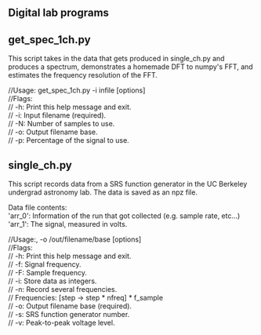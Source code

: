 Digital lab programs
----------------------------

get\_spec\_1ch.py
------------------------

This script takes in the data that gets produced in single\_ch.py and produces a
spectrum, demonstrates a homemade DFT to numpy's FFT, and estimates the
frequency resolution of the FFT. 

//Usage: get_spec_1ch.py -i infile [options]  
//Flags:  
//    -h: Print this help message and exit.  
//    -i: Input filename (required).  
//    -N: Number of samples to use.  
//    -o: Output filename base.  
//    -p: Percentage of the signal to use.  

single\_ch.py
-----------------------------

This script records data from a SRS function generator in the UC Berkeley
undergrad astronomy lab. The data is saved as an npz file.

Data file contents:  
'arr\_0': Information of the run that got collected (e.g. sample rate, etc...)
'arr\_1': The signal, measured in volts.

//Usage:, -o /out/filename/base [options]  
//Flags:  
//    -h: Print this help message and exit.  
//    -f: Signal frequency.  
//    -F: Sample frequency.  
//    -i: Store data as integers.  
//    -n: Record several frequencies.    
//            Frequencies: [step -> step * nfreq] * f_sample  
//    -o: Output filename base (required).  
//    -s: SRS function generator number.  
//    -v: Peak-to-peak voltage level.  
